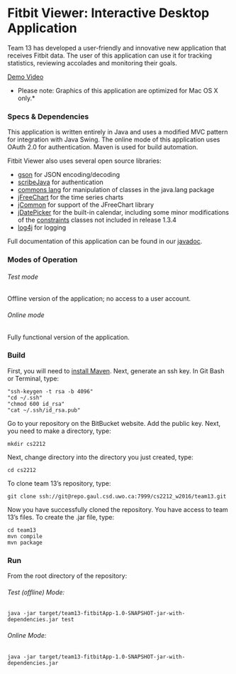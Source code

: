 # Fitbit Viewer: Interactive Desktop Application 

Team 13 has developed a user-friendly and innovative new application that receives Fitbit data. The user of this application can use it for tracking statistics, reviewing accolades and monitoring their goals.

[Demo Video](https://www.youtube.com/watch?v=YdT6j8WAM5M)

* Please note: Graphics of this application are optimized for Mac OS X only.*

### Specs & Dependencies 

This application is written entirely in Java and uses a modified MVC pattern for integration with Java Swing. The online mode of this application uses OAuth 2.0 for authentication. Maven is used for build automation. 


Fitbit Viewer also uses several open source libraries: 
- [gson](https://github.com/google/gson) for JSON encoding/decoding 
- [scribeJava](https://github.com/meolocke/scribejava) for authentication  
- [commons lang](https://commons.apache.org/proper/commons-lang/) for manipulation of classes in the java.lang package
- [jFreeChart](http://www.jfree.org/jfreechart/) for the time series charts 
- [jCommon](http://www.jfree.org/jcommon/) for support of the JFreeChart library
- [jDatePicker](https://jdatepicker.org) for the built-in calendar, including some minor modifications of the [constraints](https://github.com/JDatePicker/JDatePicker/tree/master/src/main/java/org/jdatepicker/constraints) classes not included in release 1.3.4
- [log4j](http://logging.apache.org/log4j/2.x/) for logging

Full documentation of this application can be found in our [javadoc](/src/doc).

### Modes of Operation
###### Test mode
Offline version of the application; no access to a user account.

###### Online mode 
Fully functional version of the application.  


### Build
First, you will need to [install Maven](https://maven.apache.org/install.html).
Next, generate an ssh key. 
In Git Bash or Terminal, type: 
```
"ssh-keygen -t rsa -b 4096" 
"cd ~/.ssh"
"chmod 600 id_rsa"
"cat ~/.ssh/id_rsa.pub"
```

Go to your repository on the BitBucket website. Add the public key.
Next, you need to make a directory, type:
				
`mkdir cs2212`

Next, change directory into the directory you just created, type:

`cd cs2212`

To clone team 13’s repository, type:

`git clone ssh://git@repo.gaul.csd.uwo.ca:7999/cs2212_w2016/team13.git`

Now you have successfully cloned the repository. You have access to team 13’s files. 
To create the .jar file, type:
```
cd team13
mvn compile
mvn package
```
	
### Run

From the root directory of the repository:

###### Test (offline) Mode: 
`java -jar target/team13-fitbitApp-1.0-SNAPSHOT-jar-with-dependencies.jar test`

###### Online Mode:
`java -jar target/team13-fitbitApp-1.0-SNAPSHOT-jar-with-dependencies.jar`


